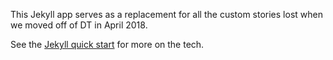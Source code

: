 This Jekyll app serves as a replacement for all the custom stories lost when we moved off of DT in April 2018.

See the [Jekyll quick start](https://jekyllrb.com/docs/quickstart/) for more on the tech.